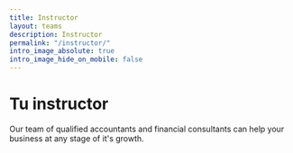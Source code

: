 ```yaml
---
title: Instructor
layout: teams
description: Instructor
permalink: "/instructor/"
intro_image_absolute: true
intro_image_hide_on_mobile: false
---
```


# Tu instructor

Our team of qualified accountants and financial consultants can help your business at any stage of it's growth.
